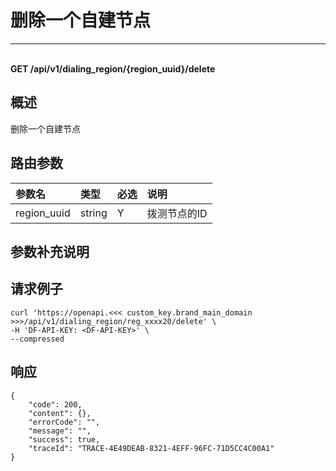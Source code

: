 # 删除一个自建节点

---

<br />**GET /api/v1/dialing_region/\{region_uuid\}/delete**

## 概述
删除一个自建节点




## 路由参数

| 参数名        | 类型     | 必选   | 说明              |
|:-----------|:-------|:-----|:----------------|
| region_uuid | string | Y | 拨测节点的ID<br> |


## 参数补充说明





## 请求例子
```shell
curl 'https://openapi.<<< custom_key.brand_main_domain >>>/api/v1/dialing_region/reg_xxxx20/delete' \
-H 'DF-API-KEY: <DF-API-KEY>' \
--compressed
```




## 响应
```shell
{
    "code": 200,
    "content": {},
    "errorCode": "",
    "message": "",
    "success": true,
    "traceId": "TRACE-4E49DEAB-8321-4EFF-96FC-71D5CC4C00A1"
} 
```




